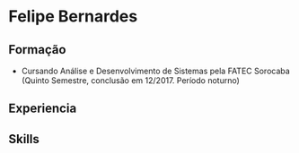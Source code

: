 # Felipe Bernardes
## Formação
- Cursando Análise e Desenvolvimento de Sistemas pela FATEC Sorocaba (Quinto Semestre, conclusão em 12/2017. Período noturno)

## Experiencia

## Skills